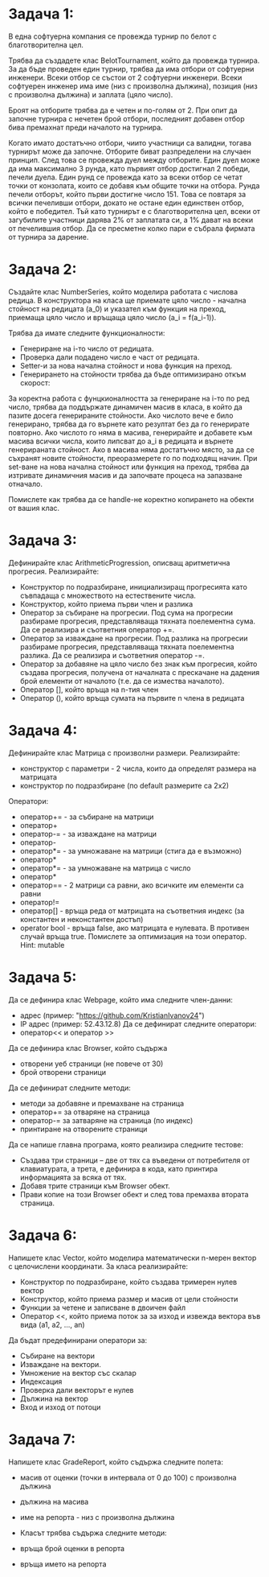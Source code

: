 # Задача 1:
В една софтуерна компания се провежда турнир по белот с благотворителна цел.

Трябва да създадете клас BelotTournament, който да провежда турнира. За да бъде проведен един турнир, трябва да има отбори от софтуерни инженери. Всеки отбор се състои от 2 софтуерни инженери. Всеки софтуерен инженер има име (низ с произволна дължина), позиция (низ с произволна дължина) и заплата (цяло число).

Броят на отборите трябва да е четен и по-голям от 2. При опит да започне турнира с нечетен брой отбори, последният добавен отбор бива премахнат преди началото на турнира.

Когато имато достатъчно отбори, чиито участници са валидни, тогава турнирът може да започне. Отборите биват разпределени на случаен принцип. След това се провежда дуел между отборите. Един дуел може да има максимално 3 рунда, като първият отбор достигнал 2 победи, печели дуела. Един рунд се провежда като за всеки отбор се четат точки от конзолата, които се добавя към общите точки на отбора. Рунда печели отборът, който първи достигне число 151. Това се повтаря за всички печеливши отбори, докато не остане един единствен отбор, който е победител. Тъй като турнирът е с благотворителна цел, всеки от загубилите участници дарява 2% от заплатата си, а 1% дават на всеки от печелившия отбор. Да се пресметне колко пари е събрала фирмата от турнира за дарение.

# Задача 2:
Създайте клас NumberSeries, който моделира работата с числова редица. В конструктора на класа ще приемате цяло число - начална стойност на редицата (a_0) и указател към функция на преход, приемаща цяло число и връщаща цяло число (a_i = f(a_i-1)).

Трябва да имате следните функционалности:

* Генериране на i-то число от редицата.
* Проверка дали подадено число е част от редицата.
* Setter-и за нова начална стойност и нова функция на преход.
* Генерирането на стойности трябва да бъде оптимизирано откъм скорост:

За коректна работа с фунцкионалността за генериране на i-то по ред число, трябва да поддържате динамичен масив в класа, в който да пазите досега генерираните стойности.
Ако числото вече е било генерирано, трябва да го върнете като резултат без да го генерирате повторно.
Ако числото го няма в масива, генерирайте и добавете към масива всички числа, които липсват до a_i в редицата и върнете генерираната стойност.
Ако в масива няма достатъчно място, за да се съхранят новите стойности, преоразмерете го по подходящ начин.
При set-ване на нова начална стойност или функция на преход, трябва да изтривате динамичния масив и да започвате процеса на запазване отначало.

Помислете как трябва да се handle-не коректно копирането на обекти от вашия клас.

# Задача 3:
Дефинирайте клас ArithmeticProgression, описващ аритметична прогресия. Реализирайте:

* Конструктор по подразбиране, инициализиращ прогресията като съвпадаща с множеството на естествените числа.
* Конструктор, който приема първи член и разлика
* Оператор за събиране на прогресии. Под сума на прогресии разбираме прогресия, представляваща тяхната поелементна сума. Да се реализира и съответния оператор +=.
* Оператор за изваждане на прогресии. Под разлика на прогресии разбираме прогресия, представляваща тяхната поелементна разлика. Да се реализира и съответния оператор -=.
* Оператор за добавяне на цяло число без знак към прогресия, който създава прогресия, получена от началната с прескачане на дадения брой елементи от началото (т.е. да се измества началото).
* Оператор [], който връща на n-тия член
* Оператор (), който връща сумата на първите n члена в редицата

# Задача 4:
Дефинирайте клас Матрица с произволни размери. Реализирайте:

* конструктор с параметри - 2 числа, които да определят размера на матрицата
* конструктор по подразбиране (по default размерите са 2х2)

Оператори:

* оператор+= - за събиране на матрици
* оператор+
* оператор-= - за изваждане на матрици
* оператор-
* оператор*= - за умножаване на матрици (стига да е възможно)
* оператор*
* оператор*= - за умножаване на матрица с число
* оператор*
* оператор== - 2 матрици са равни, ако всичките им елементи са равни
* оператор!=
* оператор[] - връща реда от матрицата на съответния индекс (за константен и неконстантен достъп)
* operator bool - връща false, ако матрицата е нулевата. В противен случай връща true. Помислете за оптимизация на този оператор. Hint: mutable

# Задача 5:
Да се дефинира клас Webpage, който има следните член-данни:

* адрес (пример: "https://github.com/KristianIvanov24")
* IP адрес (пример: 52.43.12.8) Да се дефинират следните оператори:
* оператор<< и оператор >>

Да се дефинира клас Browser, който съдържа

* отворени уеб страници (не повече от 30)
* брой отворени страници

Да се дефинират следните методи:

* методи за добавяне и премахване на страница
* оператор+= за отваряне на страница
* оператор-= за затваряне на страница (по индекс)
* принтиране на отворените страници

Да се напише главна програма, която реализира следните тестове:

* Създава три страници – две от тях са въведени от потребителя от клавиатурата, а трета, е дефинира в кода, като принтира информацията за всяка от тях.
* Добавя трите страници към Browser обект.
* Прави копие на този Browser обект и след това премахва втората страница.

# Задача 6:
Напишете клас Vector, който моделира математически n-мерен вектор с целочислени координати. За класа реализирайте:

* Конструктор по подразбиране, който създава тримерен нулев вектор
* Конструктор, който приема размер и масив от цели стойности
* Функции за четене и записване в двоичен файл
* Оператор <<, който приема поток за за изход и извежда вектора във вида (a1, a2, …, an)

Да бъдат предефинирани оператори за:

* Събиране на вектори
* Изваждане на вектори.
* Умножение на вектор със скалар
* Индексация
* Проверка дали векторът е нулев
* Дължина на вектор
* Вход и изход от потоци

# Задача 7:
Напишете клас GradeReport, който съдържа следните полета:

* масив от оценки (точки в интервала от 0 до 100) с произволна дължина
* дължина на масива
* име на репорта - низ с произволна дължина
* Класът трябва съдържа следните методи:

* връща брой оценки в репорта
* връща името на репорта
